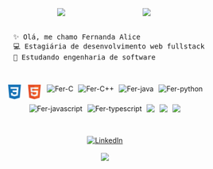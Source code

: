<div align="center">
    <img src="https://i.pinimg.com/originals/19/8f/fb/198ffbfb445e8aeaf22ad6ca395b9c50.gif" style="max-width: 100%; height: auto;" align="right" width="35%" />
    <img src="https://readme-typing-svg.demolab.com?font=Inconsolata&weight=500&size=50&duration=4000&pause=300&color=A7A459&center=true&vCenter=true&multiline=true&repeat=false&random=false&width=1300&height=140&lines=Hello+hello;I'm+Ing%2C+a+tech+goblin+and+magical+girl+wannabe+%E2%9C%A9" style="max-width: 100%; height: auto;" width="55%" />
    <br><br>
    <pre align="left" style="text-align: left;">
        ✨ Olá, me chamo Fernanda Alice
        💻 Estagiária de desenvolvimento web fullstack
        📖 Estudando engenharia de software
    </pre>
    <br>
    <div style="display: flex; flex-wrap: wrap; justify-content: center; gap: 10px;">
        <img alt="Fer-css" height="30" src="https://raw.githubusercontent.com/devicons/devicon/1119b9f84c0290e0f0b38982099a2bd027a48bf1/icons/css3/css3-plain.svg" />
        <img alt="Fer-html" height="30" src="https://raw.githubusercontent.com/devicons/devicon/1119b9f84c0290e0f0b38982099a2bd027a48bf1/icons/html5/html5-original.svg" />
        <img alt="Fer-C" height="30" src="https://cdn.jsdelivr.net/gh/devicons/devicon/icons/c/c-original.svg" />
        <img alt="Fer-C++" height="30" src="https://cdn.jsdelivr.net/gh/devicons/devicon/icons/cplusplus/cplusplus-original.svg" />
        <img alt="Fer-java" height="30" src="https://cdn.jsdelivr.net/gh/devicons/devicon/icons/java/java-original.svg" />
        <img alt="Fer-python" height="30" src="https://cdn.jsdelivr.net/gh/devicons/devicon/icons/python/python-original.svg" />
        <img alt="Fer-javascript" height="30" src="https://cdn.jsdelivr.net/gh/devicons/devicon/icons/javascript/javascript-original.svg" />
        <img alt="Fer-typescript" height="30" src="https://upload.wikimedia.org/wikipedia/commons/thumb/4/4c/Typescript_logo_2020.svg/1024px-Typescript_logo_2020.svg.png" />
        <img height="30" src="https://cdn.jsdelivr.net/gh/devicons/devicon/icons/mysql/mysql-original.svg" />
        <img height="30" src="https://cdn.jsdelivr.net/gh/devicons/devicon/icons/react/react-original.svg" />
        <img height="30" src="https://cdn.jsdelivr.net/gh/devicons/devicon@latest/icons/nestjs/nestjs-original.svg" />
    </div>
    <br><br>
    <a href="http://linkedin.com/in/fernanda-alicee">
        <img alt="LinkedIn" src="https://img.shields.io/badge/linkedin-0a66c2" />
    </a>
    <br><br>
    <img src="https://i.pinimg.com/originals/fb/40/59/fb40597195231af1ca81354ce868aa5c.gif" style="max-width: 100%; height: auto;" height="70" />
    <br><br>
</div>
